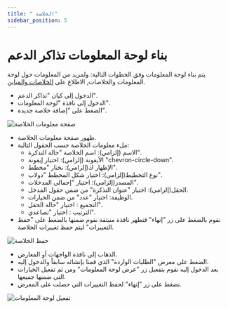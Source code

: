 ```yaml
---
title: " الخلاصة"
sidebar_position: 5
---
```


# بناء لوحة المعلومات تذاكر الدعم

يتم بناء لوحة المعلومات وفق الخطوات التالية:
ولمزيد من المعلومات حول لوحة المعلومات والخلاصات, الاطلاع على
[الخلاصات والمباين](../../../guide/information-structures-concepts/basic-concepts/dashboards).

- الدخول إلى كيان "تذاكر الدعم".
- الدخول إلى نافذة "لوحة المعلومات".
- الضغط على "إضافة خلاصة جديدة".

![صفحة معلومات الخلاصة](../../../../../../../static/img/tutorial/customer-support-system/customer_support_creating_summaries(1).png)

- ظهور صفحة معلومات الخلاصة.
- ملء معلومات الخلاصة حسب الحقول التالية:
  - الاسم (إلزامي): اسم الخلاصة "حالة التذكرة".
  - الأيقونة (إلزامي): اختيار إيقونة "chevron-circle-down".
  - الإظهار ك(إلزامي): نختار "مخطط".
  - نوع التخطيط(إلزامي): اختيار شكل المخطط "دولاب".
  - المصدر(إلزامي): اختيار "إجمالي المدخلات".
  - الحقل(إلزامي): اختيار "عنوان التذكرة" من ضمن حقول المدخل.
  - الوظيفة: اختيار "عدد" من ضمن الخيارات.
  - التجميع : اختيار "حالة الحقل".
  - الترتيب : اختيار "تصاعدي".
- نقوم بالضغط على زر "إنهاء" فتظهر نافذة منبثقة نقوم ضمنها بالضغط على "حفظ التغييرات" ليتم حفظ تغييرات الخلاصة.

![حفظ الخلاصة](../../../../../../../static/img/tutorial/customer-support-system/customer_support_creating_summaries(2).png)

- الذهاب إلى نافذة الواجهات أو المعارض.
- الضغط على معرض "الطلبات الواردة" الذي قمنا بإنشائه سابقاً والدخول إليه.
- بعد الدخول إليه نقوم بتفعيل زر "عرض لوحة المعلومات" ومن ثم تفعيل الخيارات التي ضمنها جميعها.
- نضغط على زر "إنهاء" لحفظ التغييرات التي حصلت على المعرض.

![تفعيل لوحة المعلومات](../../../../../../../static/img/tutorial/customer-support-system/customer_support_creating_summaries(3).png)
